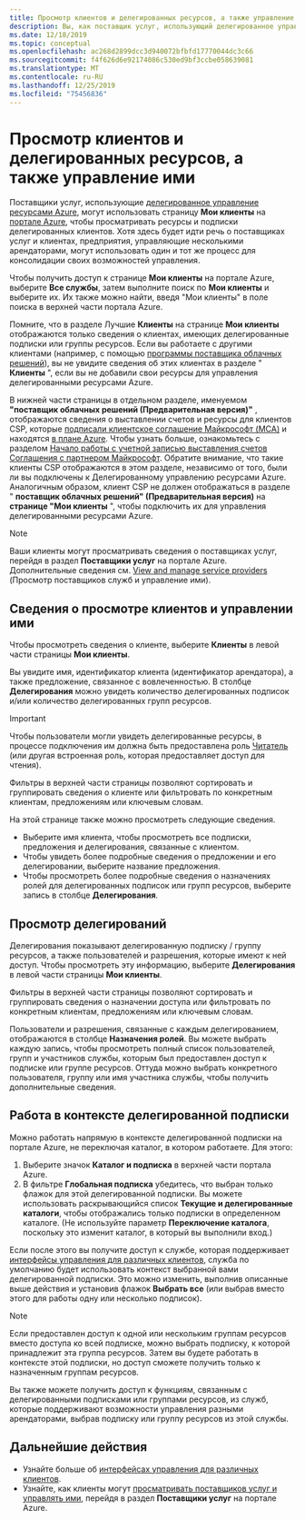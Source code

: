 ```yaml
---
title: Просмотр клиентов и делегированных ресурсов, а также управление ими
description: Вы, как поставщик услуг, использующий делегированное управление ресурсами, можете просматривать все делегированные ресурсы и подписки пользователя, перейдя в раздел "Мои клиенты" на портале Azure.
ms.date: 12/18/2019
ms.topic: conceptual
ms.openlocfilehash: ac268d2899dcc3d940072bfbfd17770044dc3c66
ms.sourcegitcommit: f4f626d6e92174086c530ed9bf3ccbe058639081
ms.translationtype: MT
ms.contentlocale: ru-RU
ms.lasthandoff: 12/25/2019
ms.locfileid: "75456836"
---
```

# <a name="view-and-manage-customers-and-delegated-resources"></a>Просмотр клиентов и делегированных ресурсов, а также управление ими

Поставщики услуг, использующие [делегированное управление ресурсами Azure](../concepts/azure-delegated-resource-management.md), могут использовать страницу **Мои клиенты** на [портале Azure](https://portal.azure.com), чтобы просматривать ресурсы и подписки делегированных клиентов. Хотя здесь будет идти речь о поставщиках услуг и клиентах, предприятия, управляющие несколькими арендаторами, могут использовать один и тот же процесс для консолидации своих возможностей управления.

Чтобы получить доступ к странице **Мои клиенты** на портале Azure, выберите **Все службы**, затем выполните поиск по **Мои клиенты** и выберите их. Их также можно найти, введя "Мои клиенты" в поле поиска в верхней части портала Azure.

Помните, что в разделе Лучшие **Клиенты** на странице **Мои клиенты** отображаются только сведения о клиентах, имеющих делегированные подписки или группы ресурсов. Если вы работаете с другими клиентами (например, с помощью [программы поставщика облачных решений](https://docs.microsoft.com/partner-center/csp-overview)), вы не увидите сведения об этих клиентах в разделе " **Клиенты** ", если вы не добавили свои ресурсы для управления делегированными ресурсами Azure.

В нижней части страницы в отдельном разделе, именуемом **"поставщик облачных решений (Предварительная версия)"** , отображаются сведения о выставлении счетов и ресурсы для клиентов CSP, которые [подписали клиентское соглашение Майкрософт (MCA)](https://docs.microsoft.com/partner-center/confirm-customer-agreement) и находятся [в плане Azure](https://docs.microsoft.com/partner-center/azure-plan-get-started). Чтобы узнать больше, ознакомьтесь с разделом [Начало работы с учетной записью выставления счетов Соглашения с партнером Майкрософт](../../billing/mpa-overview.md). Обратите внимание, что такие клиенты CSP отображаются в этом разделе, независимо от того, были ли вы подключены к Делегированному управлению ресурсами Azure. Аналогичным образом, клиент CSP не должен отображаться в разделе " **поставщик облачных решений" (Предварительная версия)** на **странице "Мои клиенты** ", чтобы подключить их для управления делегированными ресурсами Azure.

> [!NOTE]
> Ваши клиенты могут просматривать сведения о поставщиках услуг, перейдя в раздел **Поставщики услуг** на портале Azure. Дополнительные сведения см. [View and manage service providers](view-manage-service-providers.md) (Просмотр поставщиков служб и управление ими).

## <a name="view-and-manage-customer-details"></a>Сведения о просмотре клиентов и управлении ими

Чтобы просмотреть сведения о клиенте, выберите **Клиенты** в левой части страницы **Мои клиенты**.

Вы увидите имя, идентификатор клиента (идентификатор арендатора), а также предложение, связанное с вовлеченностью. В столбце **Делегирования** можно увидеть количество делегированных подписок и/или количество делегированных групп ресурсов.

> [!IMPORTANT]
> Чтобы пользователи могли увидеть делегированные ресурсы, в процессе подключения им должна быть предоставлена роль [Читатель](../../role-based-access-control/built-in-roles.md#reader) (или другая встроенная роль, которая предоставляет доступ для чтения).

Фильтры в верхней части страницы позволяют сортировать и группировать сведения о клиенте или фильтровать по конкретным клиентам, предложениям или ключевым словам.

На этой странице также можно просмотреть следующие сведения.

- Выберите имя клиента, чтобы просмотреть все подписки, предложения и делегирования, связанные с клиентом.
- Чтобы увидеть более подробные сведения о предложении и его делегировании, выберите название предложения.
- Чтобы просмотреть более подробные сведения о назначениях ролей для делегированных подписок или групп ресурсов, выберите запись в столбце **Делегирования**.

## <a name="view-delegations"></a>Просмотр делегирований

Делегирования показывают делегированную подписку / группу ресурсов, а также пользователей и разрешения, которые имеют к ней доступ. Чтобы просмотреть эту информацию, выберите **Делегирования** в левой части страницы **Мои клиенты**.

Фильтры в верхней части страницы позволяют сортировать и группировать сведения о назначении доступа или фильтровать по конкретным клиентам, предложениям или ключевым словам.

Пользователи и разрешения, связанные с каждым делегированием, отображаются в столбце **Назначения ролей**. Вы можете выбрать каждую запись, чтобы просмотреть полный список пользователей, групп и участников службы, которым был предоставлен доступ к подписке или группе ресурсов. Оттуда можно выбрать конкретного пользователя, группу или имя участника службы, чтобы получить дополнительные сведения.

## <a name="work-in-the-context-of-a-delegated-subscription"></a>Работа в контексте делегированной подписки

Можно работать напрямую в контексте делегированной подписки на портале Azure, не переключая каталог, в котором работаете. Для этого:

1. Выберите значок **Каталог и подписка** в верхней части портала Azure.
2. В фильтре **Глобальная подписка** убедитесь, что выбран только флажок для этой делегированной подписки. Вы можете использовать раскрывающийся список **Текущие и делегированные каталоги**, чтобы отображались только подписки в определенном каталоге. (Не используйте параметр **Переключение каталога**, поскольку это изменит каталог, в который вы выполнили вход.)

Если после этого вы получите доступ к службе, которая поддерживает [интерфейсы управления для различных клиентов](../concepts/cross-tenant-management-experience.md), служба по умолчанию будет использовать контекст выбранной вами делегированной подписки. Это можно изменить, выполнив описанные выше действия и установив флажок **Выбрать все** (или выбрав вместо этого для работы одну или несколько подписок).

> [!NOTE]
> Если предоставлен доступ к одной или нескольким группам ресурсов вместо доступа ко всей подписке, можно выбрать подписку, к которой принадлежит эта группа ресурсов. Затем вы будете работать в контексте этой подписки, но доступ сможете получить только к назначенным группам ресурсов.

Вы также можете получить доступ к функциям, связанным с делегированными подписками или группами ресурсов, из служб, которые поддерживают возможности управления разными арендаторами, выбрав подписку или группу ресурсов из этой службы.

## <a name="next-steps"></a>Дальнейшие действия

- Узнайте больше об [интерфейсах управления для различных клиентов](../concepts/cross-tenant-management-experience.md).
- Узнайте, как клиенты могут [просматривать поставщиков услуг и управлять ими](view-manage-service-providers.md), перейдя в раздел **Поставщики услуг** на портале Azure.
